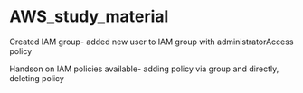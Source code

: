 # AWS_study_material

Created IAM group- added new user to IAM group with administratorAccess policy

Handson on IAM policies available- adding policy via group and directly, deleting policy
